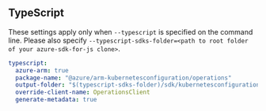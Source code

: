 ## TypeScript

These settings apply only when `--typescript` is specified on the command line.
Please also specify `--typescript-sdks-folder=<path to root folder of your azure-sdk-for-js clone>`.

```yaml $(typescript)
typescript:
  azure-arm: true
  package-name: "@azure/arm-kubernetesconfiguration/operations"
  output-folder: "$(typescript-sdks-folder)/sdk/kubernetesconfiguration/arm-kubernetesconfiguration-operations"
  override-client-name: OperationsClient
  generate-metadata: true
```
